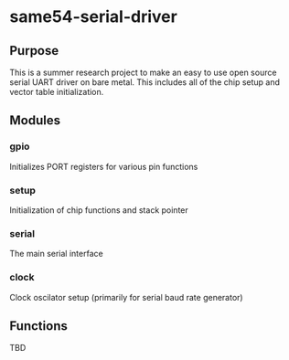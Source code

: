 # same54-serial-driver


## Purpose

This is a summer research project to make an easy to use open source serial UART driver on bare metal. This includes all of the chip setup and vector table initialization.  


## Modules

### gpio
Initializes PORT registers for various pin functions

### setup
Initialization of chip functions and stack pointer

### serial
The main serial interface

### clock
Clock oscilator setup (primarily for serial baud rate generator)



## Functions

TBD
